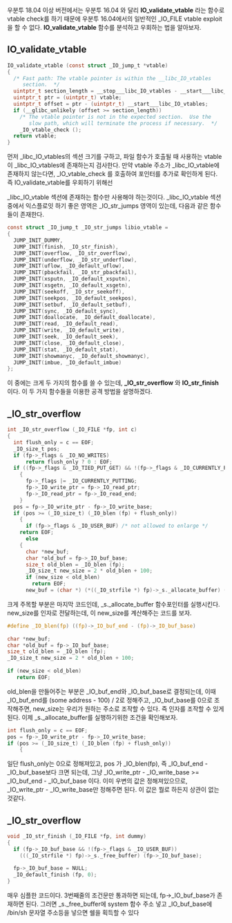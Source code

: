우분투 18.04 이상 버전에서는 우분투 16.04 와 달리 **IO_validate_vtable** 라는 함수로 vtable check를 하기 때문에 우분투 16.04에서의 일반적인 _IO_FILE vtable exploit을 할 수 없다. **IO_validate_vtable** 함수를 분석하고 우회하는 법을 알아보자.

## IO_validate_vtable

```c
IO_validate_vtable (const struct _IO_jump_t *vtable)
{
  /* Fast path: The vtable pointer is within the __libc_IO_vtables
     section.  */
  uintptr_t section_length = __stop___libc_IO_vtables - __start___libc_IO_vtables;
  uintptr_t ptr = (uintptr_t) vtable;
  uintptr_t offset = ptr - (uintptr_t) __start___libc_IO_vtables;
  if (__glibc_unlikely (offset >= section_length))
    /* The vtable pointer is not in the expected section.  Use the
       slow path, which will terminate the process if necessary.  */
    _IO_vtable_check ();
  return vtable;
}
```

먼저 _libc_IO_vtables의 섹션 크기를 구하고, 파일 함수가 호출될 때 사용하는 vtable이 _libc_IO_vtables에 존재하는지 검사한다. 만약 vtable 주소가 _libc_IO_vtable에 존재하지 않는다면, _IO_vtable_check 를 호출하여 포인터를 추가로 확인하게 된다. 즉 IO_validate_vtable를 우회하기 위해선

_libc_IO_vtable 섹션에 존재하는 함수만 사용해야 하는것이다. _libc_IO_vtable 섹션중에서 익스플로잇 하기 좋은 영역은 _IO_str_jumps 영역이 있는데, 다음과 같은 함수들이 존재한다.

```c
const struct _IO_jump_t _IO_str_jumps libio_vtable =
{
  JUMP_INIT_DUMMY,
  JUMP_INIT(finish, _IO_str_finish),
  JUMP_INIT(overflow, _IO_str_overflow),
  JUMP_INIT(underflow, _IO_str_underflow),
  JUMP_INIT(uflow, _IO_default_uflow),
  JUMP_INIT(pbackfail, _IO_str_pbackfail),
  JUMP_INIT(xsputn, _IO_default_xsputn),
  JUMP_INIT(xsgetn, _IO_default_xsgetn),
  JUMP_INIT(seekoff, _IO_str_seekoff),
  JUMP_INIT(seekpos, _IO_default_seekpos),
  JUMP_INIT(setbuf, _IO_default_setbuf),
  JUMP_INIT(sync, _IO_default_sync),
  JUMP_INIT(doallocate, _IO_default_doallocate),
  JUMP_INIT(read, _IO_default_read),
  JUMP_INIT(write, _IO_default_write),
  JUMP_INIT(seek, _IO_default_seek),
  JUMP_INIT(close, _IO_default_close),
  JUMP_INIT(stat, _IO_default_stat),
  JUMP_INIT(showmanyc, _IO_default_showmanyc),
  JUMP_INIT(imbue, _IO_default_imbue)
};
```

이 중에는 크게 두 가지의 함수를 쓸 수 있는데, **_IO_str_overflow** 와  **IO_str_finish** 이다. 이 두 가지 함수들을 이용한 공격 방법을 설명하겠다.

## _IO_str_overflow

```c
int _IO_str_overflow (_IO_FILE *fp, int c)
{
  int flush_only = c == EOF;
  _IO_size_t pos;
  if (fp->_flags & _IO_NO_WRITES)
      return flush_only ? 0 : EOF;
  if ((fp->_flags & _IO_TIED_PUT_GET) && !(fp->_flags & _IO_CURRENTLY_PUTTING))
    {
      fp->_flags |= _IO_CURRENTLY_PUTTING;
      fp->_IO_write_ptr = fp->_IO_read_ptr;
      fp->_IO_read_ptr = fp->_IO_read_end;
    }
  pos = fp->_IO_write_ptr - fp->_IO_write_base;
  if (pos >= (_IO_size_t) (_IO_blen (fp) + flush_only))
    {
      if (fp->_flags & _IO_USER_BUF) /* not allowed to enlarge */
	return EOF;
      else
	{
	  char *new_buf;
	  char *old_buf = fp->_IO_buf_base;
	  size_t old_blen = _IO_blen (fp);
	  _IO_size_t new_size = 2 * old_blen + 100;
	  if (new_size < old_blen)
	    return EOF;
	  new_buf = (char *) (*((_IO_strfile *) fp)->_s._allocate_buffer) (new_size);
```

크게 주목할 부분은 마지막 코드인데, _s._allocate_buffer 함수포인터를 실행시킨다. new_size를 인자로 전달하는데, 이 new_size를 계산해주는 코드를 보자.

```c
#define _IO_blen(fp) ((fp)->_IO_buf_end - (fp)->_IO_buf_base)
 
char *new_buf;
char *old_buf = fp->_IO_buf_base;
size_t old_blen = _IO_blen (fp);
_IO_size_t new_size = 2 * old_blen + 100;
 
if (new_size < old_blen)
   return EOF;
```

old_blen을 만들어주는 부분은 _IO_buf_end와 _IO_buf_base로 결정되는데, 이때 _IO_buf_end를 (some address - 100) / 2로 정해주고, _IO_buf_base를 0으로 조작해주면, new_size는 우리가 원하는 주소로 조작할 수 있다. 즉 인자를 조작할 수 있게된다. 이제 _s._allocate_buffer를 실행하기위한 조건을 확인해보자.

```c
int flush_only = c == EOF;
pos = fp->_IO_write_ptr - fp->_IO_write_base;
if (pos >= (_IO_size_t) (_IO_blen (fp) + flush_only))
    {
```

일단 flush_only는 0으로 정해져있고, pos 가 _IO_blen(fp), 즉 _IO_buf_end - _IO_buf_base보다 크면 되는데, 그냥 _IO_write_ptr - _IO_write_base >= _IO_buf_end - _IO_buf_base 이다. 이미 우변의 값은 정해져있으므로, _IO_write_ptr - _IO_write_base만 정해주면 된다. 이 값은 뭘로 하든지 상관이 없는것같다.

## _IO_str_overflow

```c
void _IO_str_finish (_IO_FILE *fp, int dummy)
{
  if (fp->_IO_buf_base && !(fp->_flags & _IO_USER_BUF))             
    (((_IO_strfile *) fp)->_s._free_buffer) (fp->_IO_buf_base);     
  
  fp->_IO_buf_base = NULL;
  _IO_default_finish (fp, 0);
}
```

매우 심플한 코드이다. 3번째줄의 조건문만 통과하면 되는데, fp->_IO_buf_base가 존재하면 된다. 그러면 _s._free_buffer에 system 함수 주소 넣고 _IO_buf_base에 /bin/sh 문자열 주소등을 넣으면 쉘을 획득할 수 있다